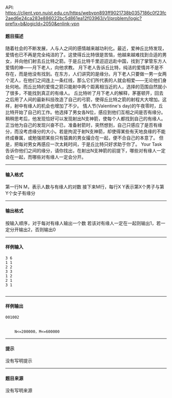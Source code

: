 API: https://client.vpn.nuist.edu.cn/https/webvpn893ff9021738b0357186c0f23fc2aed6e24ca283e886022bc5d861ea12f03963/v1/problem/logic?prefix=b&logicId=2050&enlink-vpn

#### 题目描述

随着社会的不断发展，人与人之间的感情越来越功利化。最近，爱神丘比特发现，爱情也已不再是完全纯洁的了。这使得丘比特很是苦恼，他越来越难找到合适的男女，并向他们射去丘比特之箭。于是丘比特千里迢迢远赴中国，找到了掌管东方人爱情的神——月下老人，向他求教。 月下老人告诉丘比特，纯洁的爱情并不是不存在，而是他没有找到。在东方，人们讲究的是缘分。月下老人只要做一男一女两个泥人，在他们之间连上一条红线，那么它们所代表的人就会相爱——无论他们身处何地。而丘比特的爱情之箭只能射中两个距离相当近的人，选择的范围自然就小了很多，不能找到真正的有缘人。 丘比特听了月下老人的解释，茅塞顿开，回去之后用了人间的最新科技改造了自己的弓箭，使得丘比特之箭的射程大大增加。这样，射中有缘人的机会也增加了不少。 情人节(Valentine's day)的午夜零时，丘比特开始了自己的工作。他选择了男女各N位，感应到他们互相之间是否有缘分。稍稍思考后，他发现恰好可以发现射出N支神箭，使每个人都找到自己的有缘人。 正当他为自己的发现兴奋不已，准备射箭时，突然想到，自己只感应了是否有缘分，而没考虑缘分的大小。若是拘泥于射N支神箭，却使得某些有天地良缘的不能终成眷属，或勉强把某些只有猿粪的男女撮合在一起，便不合自己的本意了。 但是，把每对男女再感应一次太耗时间，于是丘比特只好求助于你了。 Your Task 告诉你他们之间的缘分，请你找出，在射出N支神箭的前提下，哪些对有缘人一定会在一起，而哪些对有缘人一定会分开。

---

#### 输入格式

第一行N M，表示人数与有缘人的对数 接下来M行，每行X Y表示第X个男子与第Y个女子有缘分

---

#### 输出格式

按输入顺序，对于每对有缘人输出一个数 若该对有缘人一定在一起则输出1，若一定分开输出2，否则输出0

---

#### 样例输入
```
3 6
1 1
2 2
3 3
1 2
2 1
3 1
	

```

---

#### 样例输出
```
001002


	N<=200000，M<=600000
```

---

#### 提示

没有写明提示

---

#### 题目来源

没有写明来源